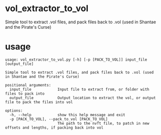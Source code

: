 # vol_extractor_to_vol
Simple tool to extract .vol files, and pack files back to .vol (used in Shantae and the Pirate's Curse)

# usage
```
usage: vol_extractor_to_vol.py [-h] [-p [PACK_TO_VOL]] input_file [output_file]

Simple tool to extract .vol files, and pack files back to .vol (used in Shantae and the Pirate's Curse)

positional arguments:
  input_file            Input file to extract from, or folder with files to pack into
  output_file           Output location to extract the vol, or output file to pack the files into vol

options:
  -h, --help            show this help message and exit
  -p [PACK_TO_VOL], --pack_to_vol [PACK_TO_VOL]
                        The path to the nvft file, to patch in new offsets and lengths, if packing back into vol
```
